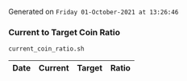 Generated on `Friday 01-October-2021 at 13:26:46`

### Current to Target Coin Ratio
`current_coin_ratio.sh`

Date|Current|Target|Ratio
---|---|---|---
